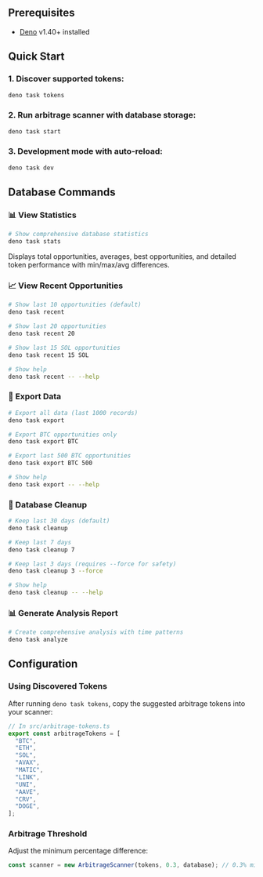 ## Prerequisites

- [Deno](https://deno.land/) v1.40+ installed

## Quick Start

### 1. **Discover supported tokens**:

```bash
deno task tokens
```

### 2. **Run arbitrage scanner with database storage**:

```bash
deno task start
```

### 3. **Development mode with auto-reload**:

```bash
deno task dev
```

## Database Commands

### **📊 View Statistics**

```bash
# Show comprehensive database statistics
deno task stats
```

Displays total opportunities, averages, best opportunities, and detailed token
performance with min/max/avg differences.

### **📈 View Recent Opportunities**

```bash
# Show last 10 opportunities (default)
deno task recent

# Show last 20 opportunities
deno task recent 20

# Show last 15 SOL opportunities
deno task recent 15 SOL

# Show help
deno task recent -- --help
```

### **📁 Export Data**

```bash
# Export all data (last 1000 records)
deno task export

# Export BTC opportunities only
deno task export BTC

# Export last 500 BTC opportunities  
deno task export BTC 500

# Show help
deno task export -- --help
```

### **🧹 Database Cleanup**

```bash
# Keep last 30 days (default)
deno task cleanup

# Keep last 7 days
deno task cleanup 7

# Keep last 3 days (requires --force for safety)
deno task cleanup 3 --force

# Show help
deno task cleanup -- --help
```

### **📊 Generate Analysis Report**

```bash
# Create comprehensive analysis with time patterns
deno task analyze
```

## Configuration

### Using Discovered Tokens

After running `deno task tokens`, copy the suggested arbitrage tokens into your
scanner:

```typescript
// In src/arbitrage-tokens.ts
export const arbitrageTokens = [
  "BTC",
  "ETH",
  "SOL",
  "AVAX",
  "MATIC",
  "LINK",
  "UNI",
  "AAVE",
  "CRV",
  "DOGE",
];
```

### Arbitrage Threshold

Adjust the minimum percentage difference:

```typescript
const scanner = new ArbitrageScanner(tokens, 0.3, database); // 0.3% minimum
```
